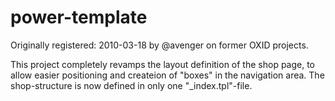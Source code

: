 power-template
==============

Originally registered: 2010-03-18 by @avenger on former OXID projects.

This project completely revamps the layout definition of the shop page, to allow easier positioning and createion of "boxes" in the navigation area. The shop-structure is now defined in only one "_index.tpl"-file.